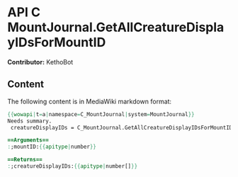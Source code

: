 # API C MountJournal.GetAllCreatureDisplayIDsForMountID

**Contributor:** KethoBot

## Content

The following content is in MediaWiki markdown format:

```mediawiki
{{wowapi|t=a|namespace=C_MountJournal|system=MountJournal}}
Needs summary.
 creatureDisplayIDs = C_MountJournal.GetAllCreatureDisplayIDsForMountID(mountID)

==Arguments==
:;mountID:{{apitype|number}}

==Returns==
:;creatureDisplayIDs:{{apitype|number[]}}
```
